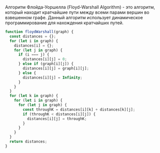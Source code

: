 Алгоритм Флойда-Уоршелла (Floyd-Warshall Algorithm) - это алгоритм, который находит кратчайшие пути между всеми парами вершин во взвешенном графе. Данный алгоритм использует динамическое программирование для нахождения кратчайших путей.

```javascript
function floydWarshall(graph) {
  const distances = {};
  for (let i in graph) {
    distances[i] = {};
    for (let j in graph) {
      if (i === j) {
        distances[i][j] = 0;
      } else if (graph[i][j]) {
        distances[i][j] = graph[i][j];
      } else {
        distances[i][j] = Infinity;
      }
    }
  }
  for (let k in graph) {
    for (let i in graph) {
      for (let j in graph) {
        const throughK = distances[i][k] + distances[k][j];
        if (throughK < distances[i][j]) {
          distances[i][j] = throughK;
        }
      }
    }
  }
  return distances;
}
```


